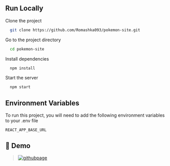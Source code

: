 ## Run Locally

Clone the project

```bash
  git clone https://github.com/Romashka093/pokemon-site.git
```

Go to the project directory

```bash
  cd pokemon-site
```

Install dependencies

```bash
  npm install
```

Start the server

```bash
  npm start
```

## Environment Variables

To run this project, you will need to add the following environment variables to
your .env file

`REACT_APP_BASE_URL`

## 🔗 Demo

> [![githubpage](https://img.shields.io/badge/netlify-20C6B7?style=for-the-badge&logo=netlify&logoColor=white)](https://github.com/Romashka093/pokemon-site/)

